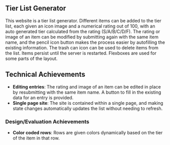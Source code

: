 ## Tier List Generator
This website is a tier list generator. Different items can be added to the tier list, each given an icon image and a numerical rating out of 100, with an auto generated tier calculated from the rating (S/A/B/C/D/F). The rating or image of an item can be modified by submitting again with the same item name, and the pencil icon button makes the process easier by autofilling the existing information. The trash can icon can be used to delete items from the list. Items persist until the server is restarted. Flexboxes are used for some parts of the layout.

## Technical Achievements
- **Editing entries**: The rating and image of an item can be edited in place by resubmitting with the same item name. A button to fill in the existing data for an entry is provided.
- **Single page site**: The site is contained within a single page, and making state changes automatically updates the list without needing to refresh.

### Design/Evaluation Achievements
- **Color coded rows**: Rows are given colors dynamically based on the tier of the item in that row.
